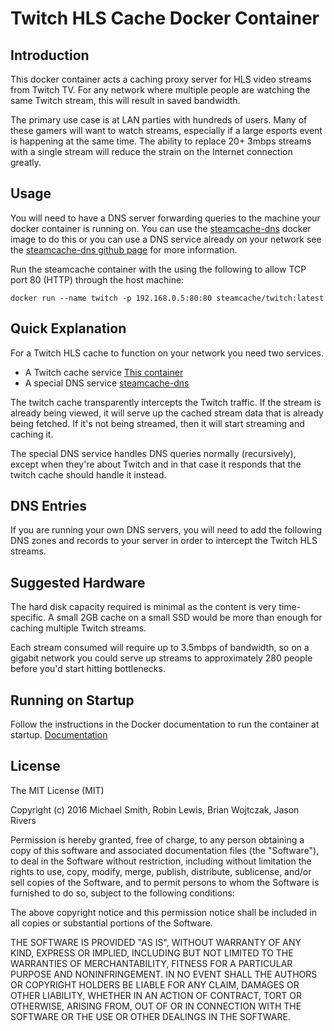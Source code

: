 # Twitch HLS Cache Docker Container

## Introduction

This docker container acts a caching proxy server for HLS video streams from Twitch TV. For any network where multiple people are watching the same Twitch stream, this will result in saved bandwidth.

The primary use case is at LAN parties with hundreds of users. Many of these gamers will want to watch streams, especially if a large esports event is happening at the same time. The ability to replace 20+ 3mbps streams with a single stream will reduce the strain on the Internet connection greatly.

## Usage

You will need to have a DNS server forwarding queries to the machine your docker container is running on. You can use the [steamcache-dns](https://hub.docker.com/r/steamcache/steamcache-dns/) docker image to do this or you can use a DNS service already on your network see the [steamcache-dns github page](https://github.com/steamcache/steamcache-dns) for more information.

Run the steamcache container with the using the following to allow TCP port 80 (HTTP) through the host machine:

```
docker run --name twitch -p 192.168.0.5:80:80 steamcache/twitch:latest
```
## Quick Explanation

For a Twitch HLS cache to function on your network you need two services.
* A Twitch cache service [This container](https://github.com/steamcache/twitch)
* A special DNS service [steamcache-dns](https://github.com/steamcache/steamcache-dns)

The twitch cache transparently intercepts the Twitch traffic. If the stream is already being viewed, it will serve up the cached stream data that is already being fetched. If it's not being streamed, then it will start streaming and caching it.

The special DNS service handles DNS queries normally (recursively), except when they're about Twitch and in that case it responds that the twitch cache should handle it instead.

## DNS Entries

If you are running your own DNS servers, you will need to add the following DNS zones and records to your server in order to intercept the Twitch HLS streams.

## Suggested Hardware

The hard disk capacity required is minimal as the content is very time-specific. A small 2GB cache on a small SSD would be more than enough for caching multiple Twitch streams.

Each stream consumed will require up to 3.5mbps of bandwidth, so on a gigabit network you could serve up streams to approximately 280 people before you'd start hitting bottlenecks.

## Running on Startup

Follow the instructions in the Docker documentation to run the container at startup.
[Documentation](https://docs.docker.com/articles/host_integration/)

## License

The MIT License (MIT)

Copyright (c) 2016 Michael Smith, Robin Lewis, Brian Wojtczak, Jason Rivers

Permission is hereby granted, free of charge, to any person obtaining a copy
of this software and associated documentation files (the "Software"), to deal
in the Software without restriction, including without limitation the rights
to use, copy, modify, merge, publish, distribute, sublicense, and/or sell
copies of the Software, and to permit persons to whom the Software is
furnished to do so, subject to the following conditions:

The above copyright notice and this permission notice shall be included in
all copies or substantial portions of the Software.

THE SOFTWARE IS PROVIDED "AS IS", WITHOUT WARRANTY OF ANY KIND, EXPRESS OR
IMPLIED, INCLUDING BUT NOT LIMITED TO THE WARRANTIES OF MERCHANTABILITY,
FITNESS FOR A PARTICULAR PURPOSE AND NONINFRINGEMENT. IN NO EVENT SHALL THE
AUTHORS OR COPYRIGHT HOLDERS BE LIABLE FOR ANY CLAIM, DAMAGES OR OTHER
LIABILITY, WHETHER IN AN ACTION OF CONTRACT, TORT OR OTHERWISE, ARISING FROM,
OUT OF OR IN CONNECTION WITH THE SOFTWARE OR THE USE OR OTHER DEALINGS IN
THE SOFTWARE.
